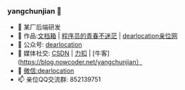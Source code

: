 ### yangchunjian 👋

- 🔭 某厂后端研发
- 🌱 作品:[文档箱](https://yangchunjian.com) | [程序员的青春不迷茫](https://www.yangchunjian.com/docbook/#/book/zi-zhu) | [dearlocation亲位网](https://dearlocation.com) 
- 👯 公众号: [dearlocation](https://mp.weixin.qq.com/s?__biz=MzIwODY5OTg0OQ==&mid=2247483667&idx=1&sn=7ab4138fa2985d4176f005b349bbec00&chksm=977e69b5a009e0a34e293aab5b5130edcccfd045b70e4066437914c4fccb57d8d0ba6f8ae23e&token=2134782562&lang=zh_CN#rd) 
- 🤔 媒体社交: [CSDN](https://yangchunjian.blog.csdn.net) | [力扣](https://leetcode-cn.com/u/yangchunjian/) |
 [牛客](https://blog.nowcoder.net/yangchunjian）
- 💬 [微信:dearlocation](https://www.yangchunjian.com/dearlocation.jpeg) 
- 📫 亲位QQ交流群: 852139751

